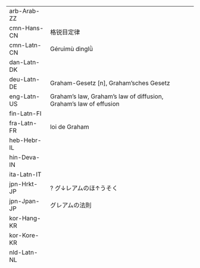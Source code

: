| | | |
|-|-|-|
| arb-Arab-ZZ |  |  |
| cmn-Hans-CN | 格锐目定律 |  |
| cmn-Latn-CN | Géruìmù dìnglǜ |  |
| dan-Latn-DK |  |  |
| deu-Latn-DE | Graham-Gesetz [n], Graham’sches Gesetz |  |
| eng-Latn-US | Graham’s law, Graham’s law of diffusion, Graham’s law of effusion |  |
| fin-Latn-FI |  |  |
| fra-Latn-FR | loi de Graham |  |
| heb-Hebr-IL |  |  |
| hin-Deva-IN |  |  |
| ita-Latn-IT |  |  |
| jpn-Hrkt-JP | ? グ↓レアムのほ↑うそく |  |
| jpn-Jpan-JP | グレアムの法則 |  |
| kor-Hang-KR |  |  |
| kor-Kore-KR |  |  |
| nld-Latn-NL |  |  |
| nob-Latn-NO |  |  |
| por-Latn-PT |  |  |
| rus-Cyrl-RU | зако́н Грэма, зако́н Грэхема, зако́н эффу́зии |  |
| spa-Latn-ES |  |  |
| swe-Latn-SE |  |  |
| zxx-Zsym-ZZ |  |  |
|  |  |  |
